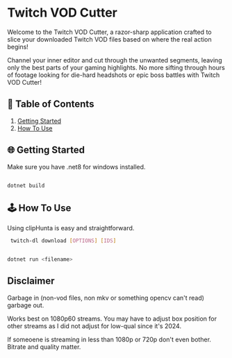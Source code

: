 ﻿# Twitch VOD Cutter

Welcome to the Twitch VOD Cutter, a razor-sharp application crafted to slice your downloaded Twitch VOD files based on
where the real action begins!

Channel your inner editor and cut through the unwanted segments, leaving only the best parts of your gaming highlights.
No more sifting through hours of footage looking for die-hard headshots or epic boss battles with Twitch VOD Cutter!

## 📜 Table of Contents

1. [Getting Started](#getting-started)
2. [How To Use](#how-to-use)

## 🌐 Getting Started

Make sure you have .net8 for windows installed. 

```bash

dotnet build
```
 

## 🕹️ How To Use

Using clipHunta is easy and straightforward.

```bash
 twitch-dl download [OPTIONS] [IDS]
```

```bash

dotnet run <filename>

```

## Disclaimer 

Garbage in (non-vod files, non mkv or something opencv can't read) garbage out.

Works best on 1080p60 streams. You may have to adjust box position for other streams as I did not adjust for low-qual since it's 2024.

If someoene is streaming in less than 1080p or 720p don't even bother.
Bitrate and quality matter.

